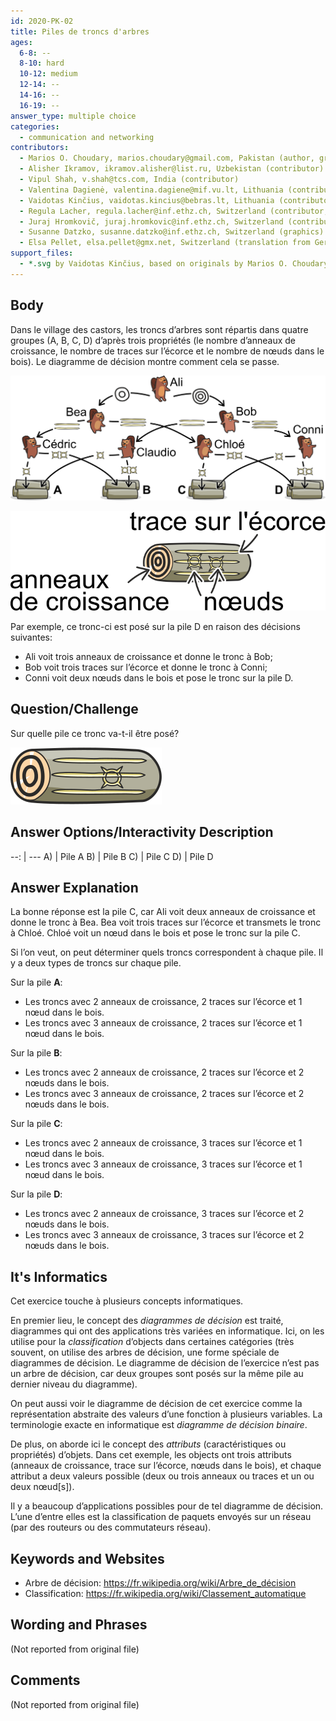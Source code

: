 ```yaml
---
id: 2020-PK-02
title: Piles de troncs d'arbres
ages:
  6-8: --
  8-10: hard
  10-12: medium
  12-14: --
  14-16: --
  16-19: --
answer_type: multiple choice
categories:
  - communication and networking
contributors:
  - Marios O. Choudary, marios.choudary@gmail.com, Pakistan (author, graphics)
  - Alisher Ikramov, ikramov.alisher@list.ru, Uzbekistan (contributor)
  - Vipul Shah, v.shah@tcs.com, India (contributor)
  - Valentina Dagienė, valentina.dagiene@mif.vu.lt, Lithuania (contributor)
  - Vaidotas Kinčius, vaidotas.kincius@bebras.lt, Lithuania (contributor, graphics)
  - Regula Lacher, regula.lacher@inf.ethz.ch, Switzerland (contributor, translation from English into German)
  - Juraj Hromkovič, juraj.hromkovic@inf.ethz.ch, Switzerland (contributor)
  - Susanne Datzko, susanne.datzko@inf.ethz.ch, Switzerland (graphics)
  - Elsa Pellet, elsa.pellet@gmx.net, Switzerland (translation from German into French)
support_files:
  - *.svg by Vaidotas Kinčius, based on originals by Marios O. Choudary, modified by Susanne Datzko
---
```



## Body

Dans le village des castors, les troncs d’arbres sont répartis dans quatre groupes (A, B, C, D) d’après trois propriétés (le nombre d’anneaux de croissance, le nombre de traces sur l’écorce et le nombre de nœuds dans le bois). Le diagramme de décision montre comment cela se passe. 
 
![](graphics/2020-PK-02_taskbody1-compatible.svg "Règles de classification (550px)")

![](graphics/2020-PK-02_taskbody2-fra-compatible.svg "Exemple (200px right)")

Par exemple, ce tronc-ci est posé sur la pile D en raison des décisions suivantes:
 - Ali voit trois anneaux de croissance et donne le tronc à Bob;
 - Bob voit trois traces sur l’écorce et donne le tronc à Conni;
 - Conni voit deux nœuds dans le bois et pose le tronc sur la pile D.


## Question/Challenge

Sur quelle pile ce tronc va-t-il être posé?

![](graphics/2020-PK-02_question-compatible.svg "Tronc (69px)")


## Answer Options/Interactivity Description

--: | ---
 A) | Pile A
 B) | Pile B
 C) | Pile C
 D) | Pile D


## Answer Explanation

La bonne réponse est la pile C, car Ali voit deux anneaux de croissance et donne le tronc à Bea. Bea voit trois traces sur l’écorce et transmets le tronc à Chloé. Chloé voit un nœud dans le bois et pose le tronc sur la pile C.

Si l’on veut, on peut déterminer quels troncs correspondent à chaque pile. Il y a deux types de troncs sur chaque pile.

Sur la pile **A**:
 - Les troncs avec 2 anneaux de croissance, 2 traces sur l’écorce et 1 nœud dans le bois.
 - Les troncs avec 3 anneaux de croissance, 2 traces sur l’écorce et 1 nœud dans le bois.

Sur la pile **B**: 
 - Les troncs avec 2 anneaux de croissance, 2 traces sur l’écorce et 2 nœuds dans le bois.
 - Les troncs avec 3 anneaux de croissance, 2 traces sur l’écorce et 2 nœuds dans le bois.

Sur la pile **C**:
 - Les troncs avec 2 anneaux de croissance, 3 traces sur l’écorce et 1 nœud dans le bois.
 - Les troncs avec 3 anneaux de croissance, 3 traces sur l’écorce et 1 nœud dans le bois.

Sur la pile **D**:
 - Les troncs avec 2 anneaux de croissance, 3 traces sur l’écorce et 2 nœuds dans le bois.
 - Les troncs avec 3 anneaux de croissance, 3 traces sur l’écorce et 2 nœuds dans le bois.


## It's Informatics

Cet exercice touche à plusieurs concepts informatiques.

En premier lieu, le concept des _diagrammes de décision_ est traité, diagrammes qui ont des applications très variées en informatique. Ici, on les utilise pour la _classification_ d’objects dans certaines catégories (très souvent, on utilise des arbres de décision, une forme spéciale de diagrammes de décision. Le diagramme de décision de l’exercice n’est pas un arbre de décision, car deux groupes sont posés sur la même pile au dernier niveau du diagramme).

On peut aussi voir le diagramme de décision de cet exercice comme la représentation abstraite des valeurs d’une fonction à plusieurs variables. La terminologie exacte en informatique est _diagramme de décision binaire_.

De plus, on aborde ici le concept des _attributs_ (caractéristiques ou propriétés) d’objets. Dans cet exemple, les objects ont trois attributs (anneaux de croissance, trace sur l’écorce, nœuds dans le bois), et chaque attribut a deux valeurs possible (deux ou trois anneaux ou traces et un ou deux nœud[s]).

Il y a beaucoup d’applications possibles pour de tel diagramme de décision. L’une d’entre elles est la classification de paquets envoyés sur un réseau (par des routeurs ou des commutateurs réseau).


## Keywords and Websites

 - Arbre de décision: https://fr.wikipedia.org/wiki/Arbre_de_décision
 - Classification: https://fr.wikipedia.org/wiki/Classement_automatique


## Wording and Phrases

(Not reported from original file)


## Comments

(Not reported from original file)
